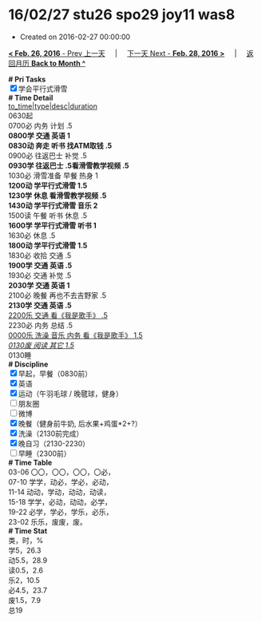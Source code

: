 # 16/02/27 stu26 spo29 joy11 was8

- Created on 2016-02-27 00:00:00

[**< Feb. 26, 2016** - Prev 上一天](/lifelogs/2016/02/d26.md) &nbsp; &nbsp; | &nbsp; &nbsp; [下一天 Next - **Feb. 28, 2016 >**](/lifelogs/2016/02/d28.md) &nbsp; &nbsp; |  &nbsp; &nbsp; [返回月历 **Back to Month ^**](/lifelogs/2016/02/index.md)
<br/><div><b># Pri Tasks</b></div><div><input checked="true" type="checkbox"/>学会平行式滑雪</div><div><b># Time Detail</b></div><div><u>to_time|type|desc|duration</u></div><div>0630起</div><div>0700必 内务 计划 .5</div><div><b>0800学 交通 英语 1</b></div><div><b>0830动 奔走 听书 找ATM取钱 .5</b></div><div>0900必 往返巴士 补觉 .5</div><div><b>0930学 往返巴士 .5</b><b>看滑雪教学视频 .5</b></div><div>1030必 滑雪准备 早餐 热身 1</div><div><b>1200动 学平行式滑雪 1.5</b></div><div><b>1230学 休息 看滑雪教学视频 .5</b></div><div><b>1430动 学平行式滑雪 音乐 2</b></div><div>1500读 午餐 听书 休息 .5</div><div><b>1600学 学平行式滑雪 听书 1</b></div><div>1630必 休息 .5</div><div><b>1800动 学平行式滑雪 1.5</b></div><div>1830必 收拾 交通 .5</div><div><b>1900学 交通 英语 .5</b></div><div>1930必 交通 补觉 .5</div><div><b>2030学 交通 英语 1</b></div><div>2100必 晚餐 再也不去吉野家 .5</div><div><b>2130学 交通 英语 .5</b></div><div><u>2200乐 交通 看《我是歌手》 .5</u></div><div>2230必 内务 总结 .5</div><div><u>0000乐 洗澡 音乐 内务 看《我是歌手》 1.5</u></div><div><u><i>0130废 阅读 其它 1.5</i></u></div><div>0130睡</div><div><b># Discipline</b></div><div><input checked="true" type="checkbox"/>早起，早餐（0830前）</div><div><input checked="true" type="checkbox"/>英语</div><div><input checked="true" type="checkbox"/>运动（午羽毛球 / 晚毽球，健身）</div><div><input type="checkbox"/>朋友圈</div><div><input type="checkbox"/>微博</div><div><input checked="true" type="checkbox"/>晚餐（健身前牛奶, 后水果+鸡蛋*2+?）</div><div><input checked="true" type="checkbox"/>洗澡（2130前完成）</div><div><input checked="true" type="checkbox"/>晚自习（2130-2230）</div><div><input type="checkbox"/>早睡（2300前）</div><div><b># Time Table</b></div><div>03-06 〇〇，〇〇，〇〇，〇必，</div><div>07-10 学学，动必，学必，必动，</div><div>11-14 动动，学动，动动，动读，</div><div>15-18 学学，必动，动动，必学，</div><div>19-22 必学，学必，学乐，必乐，</div><div>23-02 乐乐，废废，废。</div><div><b># Time Stat</b></div><div>类，时，%</div><div>学5，26.3</div><div>动5.5，28.9</div><div>读0.5，2.6</div><div>乐2，10.5</div><div>必4.5，23.7</div><div>废1.5，7.9</div><div>总19</div>
